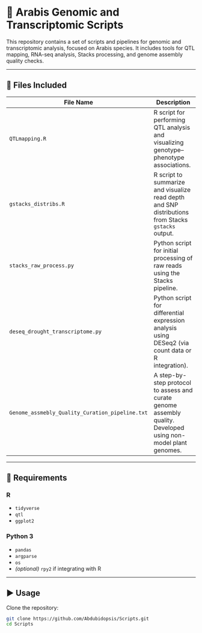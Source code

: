# 🧬 Arabis Genomic and Transcriptomic Scripts

This repository contains a set of scripts and pipelines for genomic and transcriptomic analysis, focused on Arabis species. It includes tools for QTL mapping, RNA-seq analysis, Stacks processing, and genome assembly quality checks.

---

## 📄 Files Included

| File Name                               | Description |
|----------------------------------------|-------------|
| `QTLmapping.R`                          | R script for performing QTL analysis and visualizing genotype–phenotype associations. |
| `gstacks_distribs.R`                   | R script to summarize and visualize read depth and SNP distributions from Stacks `gstacks` output. |
| `stacks_raw_process.py`                | Python script for initial processing of raw reads using the Stacks pipeline. |
| `deseq_drought_transcriptome.py`       | Python script for differential expression analysis using DESeq2 (via count data or R integration). |
| `Genome_assmebly_Quality_Curation_pipeline.txt` | A step-by-step protocol to assess and curate genome assembly quality. Developed using non-model plant genomes. |

---

## 🔧 Requirements

### R
- `tidyverse`
- `qtl`
- `ggplot2`

### Python 3
- `pandas`
- `argparse`
- `os`
- *(optional)* `rpy2` if integrating with R

---

## ▶️ Usage

Clone the repository:

```bash
git clone https://github.com/Abdubidopsis/Scripts.git
cd Scripts
